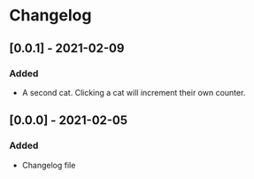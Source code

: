 # Changelog

## [0.0.1] - 2021-02-09

### Added

- A second cat. Clicking a cat will increment their own counter.

## [0.0.0] - 2021-02-05

### Added

- Changelog file